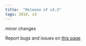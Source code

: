 ```yaml
---
title:  "Release of v3.3"
tags: 2018, v3
---
```


minor changes

Report bugs and issues on [this page](https://github.com/ANR-COMPASS/shesha/issues)